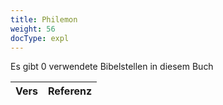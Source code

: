 ```yaml
---
title: Philemon
weight: 56
docType: expl
---
```


Es gibt 0 verwendete Bibelstellen in diesem Buch

| Vers | Referenz |
|-------|-----------|
